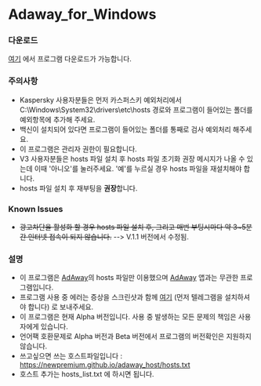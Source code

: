 # Adaway_for_Windows

### 다운로드

[여기](https://github.com/NewPremium/Adaway_for_Windows/releases) 에서 프로그램 다운로드가 가능합니다.

### 주의사항

  * Kaspersky 사용자분들은 먼저 카스퍼스키 예외처리에서 C:\Windows\System32\drivers\etc\hosts 경로와 프로그램이 들어있는 폴더를 예외항목에 추가해 주세요.
  * 백신이 설치되어 있다면 프로그램이 들어있는 폴더를 통째로 검사 예외처리 해주세요.
  * 이 프로그램은 관리자 권한이 필요합니다.
  * V3 사용자분들은 hosts 파일 설치 후 hosts 파일 초기화 권장 메시지가 나올 수 있는데 이때 '아니오'를 눌러주세요. '예'를 누르실 경우 hosts 파일을 재설치해야 합니다.
  * hosts 파일 설치 후 재부팅을 **권장**합니다.
  
  
### Known Issues

  * ~~광고차단을 활성화 할 경우 hosts 파일 설치 후, 그리고 매번 부팅시마다 약 3~5분간 인터넷 접속이 되지 않습니다.~~ --> V.1.1 버전에서 수정됨.

### 설명

* 이 프로그램은 [AdAway](https://adaway.org/)의 hosts 파일만 이용했으며 [AdAway](https://adaway.org/) 앱과는 무관한 프로그램입니다.
* 프로그램 사용 중 에러는 증상을 스크린샷과 함께 [여기](https://telegram.me/ajb3296) (먼저 텔레그램을 설치하셔야 합니다) 로 보내주세요.
* 이 프로그램은 현재 Alpha 버전입니다. 사용 중 발생하는 모든 문제의 책임은 사용자에게 있습니다.
* 언어팩 호환문제로 Alpha 버전과 Beta 버전에서 프로그램의 버전확인은 지원하지 않습니다.
* 쓰고싶으면 쓰는 호스트파일입니다 : https://newpremium.github.io/adaway_host/hosts.txt
* 호스트 추가는 hosts_list.txt 에 하시면 됩니다.
